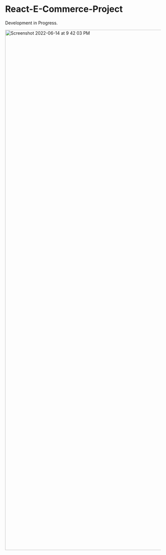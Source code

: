 # React-E-Commerce-Project
 
 Development in Progress. 
 
 <img width="1680" alt="Screenshot 2022-06-14 at 9 42 03 PM" src="https://user-images.githubusercontent.com/54082156/173632262-a1ef7e57-2e0a-4d2b-bb8c-8d914ef10af0.png">
